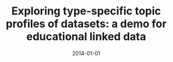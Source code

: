 ---
title: "Exploring type-specific topic profiles of datasets: a demo for educational linked data"
authors: "Taibi, Davide; Dietze, Stefan; Fetahu, Besnik; Fulantelli, Giovanni"
collection: publications
permalink: /publication/2014-DBLP_conf_semweb_TaibiDFF14
date: 2014-01-01
venue: "Proceedings of the ISWC 2014 Posters  &  Demonstrations Track a track within the 13th International Semantic Web Conference, ISWC 2014, Riva del Garda, Italy, October 21, 2014"
---